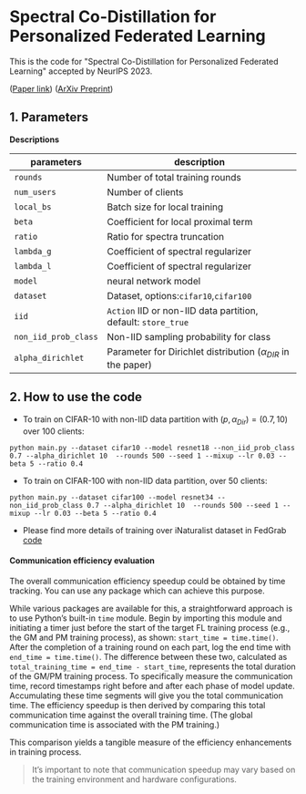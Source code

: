# Spectral Co-Distillation for Personalized Federated Learning

This is the code for "Spectral Co-Distillation for Personalized Federated Learning" accepted by NeurIPS 2023.

 ([Paper link](https://openreview.net/forum?id=RqjQL08UFc)) ([ArXiv Preprint](https://arxiv.org/abs/2401.17124))



## 1. Parameters

**Descriptions**

| parameters           | description                                                  |
| -------------------- | ------------------------------------------------------------ |
| `rounds`             | Number of total training rounds                              |
| `num_users`          | Number of clients                                            |
| `local_bs`           | Batch size for local training                                |
| `beta`               | Coefficient for local proximal term                          |
| `ratio`              | Ratio for spectra truncation                                 |
| `lambda_g`           | Coefficient of spectral regularizer                          |
| `lambda_l`           | Coefficient of spectral regularizer                          |
| `model`              | neural network model                                         |
| `dataset`            | Dataset, options:`cifar10`,`cifar100`                        |
| `iid`                | `Action` IID or non-IID data partition, default: `store_true` |
| `non_iid_prob_class` | Non-IID sampling probability for class                       |
| `alpha_dirichlet`    | Parameter for Dirichlet distribution ($\alpha_{DIR}$ in the paper) |



## 2. How to use the code

+ To train on CIFAR-10 with non-IID data partition with $(p,\alpha_{Dir})=(0.7,10)$  over 100 clients:

```
python main.py --dataset cifar10 --model resnet18 --non_iid_prob_class 0.7 --alpha_dirichlet 10  --rounds 500 --seed 1 --mixup --lr 0.03 --beta 5 --ratio 0.4
```

+ To train on CIFAR-100 with non-IID data partition, over 50 clients:

```
python main.py --dataset cifar100 --model resnet34 --non_iid_prob_class 0.7 --alpha_dirichlet 10  --rounds 500 --seed 1 --mixup --lr 0.03 --beta 5 --ratio 0.4
```

+ Please find more details of training over iNaturalist dataset in FedGrab [code](https://github.com/ZackZikaiXiao/FedGraB)

#### Communication efficiency evaluation

The overall communication efficiency speedup could be obtained by time tracking. You can use any package which can achieve this purpose. 

While various packages are available for this, a straightforward approach is to use Python’s built-in `time` module. Begin by importing this module and initiating a timer just before the start of the target FL training process (e.g., the GM and PM training process), as shown: `start_time = time.time()`. After the completion of a training round on each part, log the end time with `end_time = time.time()`. The difference between these two, calculated as `total_training_time = end_time - start_time`, represents the total duration of the GM/PM training process. To specifically measure the communication time, record timestamps right before and after each phase of model update. Accumulating these time segments will give you the total communication time. The efficiency speedup is then derived by comparing this total communication time against the overall training time. (The global communication time is associated with the PM training.)

This comparison yields a tangible measure of the efficiency enhancements in training process. 

> It’s important to note that communication speedup may vary based on the training environment and hardware configurations.
